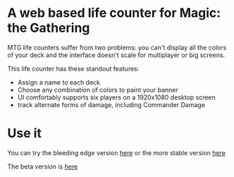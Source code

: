# A web based life counter for Magic: the Gathering

MTG life counters suffer from two problems: you can't display all the colors of your deck and the interface doesn't scale for multiplayer or big screens.

This life counter has these standout features:

 - Assign a name to each deck
 - Choose any combination of colors to paint your banner
 - UI comfortably supports six players on a 1920x1080 desktop screen
 - track alternate forms of damage, including Commander Damage


# Use it

You can try the bleeding edge version [here](https://rawgit.com/natebot13/HTML-MTG-Life-Counter/master/index.html) or the more stable version [here](http://mtg.nathanp.me)

The beta version is [here](https://rawgit.com/natebot13/HTML-MTG-Life-Counter/angular/index.html)
